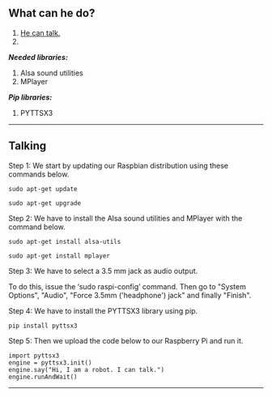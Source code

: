 What can he do?
---
1. [He can talk.](https://github.com/Ayman-0-Ahmed/Python-Robot#talking)
2.

***Needed libraries:***
1. Alsa sound utilities
2. MPlayer

***Pip libraries:***
1. PYTTSX3

___
Talking
---
Step 1: We start by updating our Raspbian distribution using these commands below.
```
sudo apt-get update
```
```
sudo apt-get upgrade
```

Step 2: We have to install the Alsa sound utilities and MPlayer with the command below.
```
sudo apt-get install alsa-utils
```
```
sudo apt-get install mplayer
```

Step 3: We have to select a 3.5 mm jack as audio output.

To do this, issue the ‘sudo raspi-config’ command.
Then go to "System Options", "Audio", "Force 3.5mm ('headphone') jack" and finally "Finish".

Step 4: We have to install the PYTTSX3 library using pip.
```
pip install pyttsx3
```

Step 5: Then we upload the code below to our Raspberry Pi and run it.

```
import pyttsx3
engine = pyttsx3.init()
engine.say("Hi, I am a robot. I can talk.")
engine.runAndWait()
```
___
